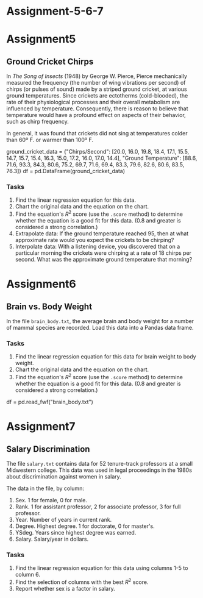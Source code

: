 # Assignment-5-6-7
# Assignment5


## Ground Cricket Chirps

In _The Song of Insects_ (1948) by George W. Pierce, Pierce mechanically measured the frequency (the number of wing vibrations per second) of chirps (or pulses of sound) made by a striped ground cricket, at various ground temperatures.  Since crickets are ectotherms (cold-blooded), the rate of their physiological processes and their overall metabolism are influenced by temperature.  Consequently, there is reason to believe that temperature would have a profound effect on aspects of their behavior, such as chirp frequency.

In general, it was found that crickets did not sing at temperatures colder than 60º F. or warmer than 100º F.

ground_cricket_data = {"Chirps/Second": [20.0, 16.0, 19.8, 18.4, 17.1, 15.5, 14.7,
                                         15.7, 15.4, 16.3, 15.0, 17.2, 16.0, 17.0,
                                         14.4],
                       "Ground Temperature": [88.6, 71.6, 93.3, 84.3, 80.6, 75.2, 69.7,
                                              71.6, 69.4, 83.3, 79.6, 82.6, 80.6, 83.5,
                                              76.3]}
df = pd.DataFrame(ground_cricket_data)

### Tasks

1. Find the linear regression equation for this data.
2. Chart the original data and the equation on the chart.
3. Find the equation's $R^2$ score (use the `.score` method) to determine whether the
equation is a good fit for this data. (0.8 and greater is considered a strong correlation.)
4. Extrapolate data:  If the ground temperature reached 95, then at what approximate rate would you expect the crickets to be chirping?
5. Interpolate data:  With a listening device, you discovered that on a particular morning the crickets were chirping at a rate of 18 chirps per second.  What was the approximate ground temperature that morning? 

# Assignment6

## Brain vs. Body Weight

In the file `brain_body.txt`, the average brain and body weight for a number of mammal species are recorded. Load this data into a Pandas data frame.

### Tasks

1. Find the linear regression equation for this data for brain weight to body weight.
2. Chart the original data and the equation on the chart.
3. Find the equation's $R^2$ score (use the `.score` method) to determine whether the
equation is a good fit for this data. (0.8 and greater is considered a strong correlation.)

df = pd.read_fwf("brain_body.txt")

# Assignment7

## Salary Discrimination

The file `salary.txt` contains data for 52 tenure-track professors at a small Midwestern college. This data was used in legal proceedings in the 1980s about discrimination against women in salary.

The data in the file, by column:

1. Sex. 1 for female, 0 for male.
2. Rank. 1 for assistant professor, 2 for associate professor, 3 for full professor.
3. Year. Number of years in current rank.
4. Degree. Highest degree. 1 for doctorate, 0 for master's.
5. YSdeg. Years since highest degree was earned.
6. Salary. Salary/year in dollars.

### Tasks

1. Find the linear regression equation for this data using columns 1-5 to column 6.
2. Find the selection of columns with the best $R^2$ score.
3. Report whether sex is a factor in salary.
